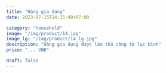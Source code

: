 ```yaml
---
title: "Hàng gia dụng"
date: 2023-07-15T14:15:49+07:00

category: "household" 
image: "/img/product/14.jpg"
image_lg: "/img/product/14_lg.jpg"
description: "Hàng gia dụng được làm thủ công từ lục bình"
price: "... VNĐ"

draft: false
---
```

